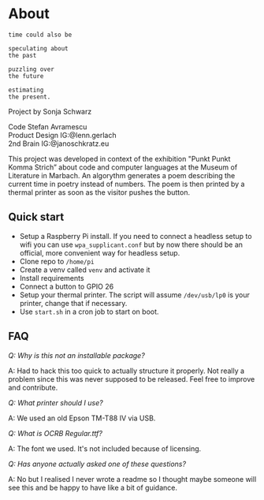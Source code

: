 # About

    time could also be

    speculating about
    the past

    puzzling over
    the future

    estimating
    the present.

Project by Sonja Schwarz

Code Stefan Avramescu  
Product Design IG:@lenn.gerlach  
2nd Brain IG:@janoschkratz.eu

This project was developed in context of the exhibition "Punkt Punkt Komma Strich” about code and computer languages at the Museum of Literature in Marbach. An algorythm generates a poem describing the current time in poetry instead of numbers. The poem is then printed by a thermal printer as soon as the visitor pushes the button.

## Quick start

-   Setup a Raspberry Pi install. If you need to connect a headless setup to wifi you can use `wpa_supplicant.conf` but by now there should be an official, more convenient way for headless setup.
-   Clone repo to `/home/pi`
-   Create a venv called `venv` and activate it
-   Install requirements
-   Connect a button to GPIO 26
-   Setup your thermal printer. The script will assume `/dev/usb/lp0` is your printer, change that if necessary.
-   Use `start.sh` in a cron job to start on boot.

## FAQ

_Q: Why is this not an installable package?_

A: Had to hack this too quick to actually structure it properly. Not really a problem since this was never supposed to be released. Feel free to improve and contribute.

_Q: What printer should I use?_

A: We used an old Epson TM-T88 IV via USB.

_Q: What is OCRB Regular.ttf?_

A: The font we used. It's not included because of licensing.

_Q: Has anyone actually asked one of these questions?_

A: No but I realised I never wrote a readme so I thought maybe someone will see this and be happy to have like a bit of guidance.
